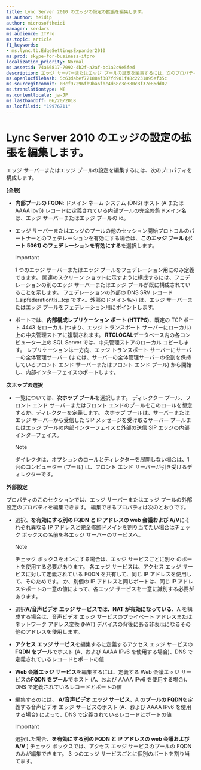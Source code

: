 ```yaml
---
title: Lync Server 2010 のエッジの設定の拡張を編集します。
ms.author: heidip
author: microsoftheidi
manager: serdars
ms.audience: ITPro
ms.topic: article
f1_keywords:
- ms.lync.tb.EdgeSettingsExpander2010
ms.prod: skype-for-business-itpro
localization_priority: Normal
ms.assetid: 74a66817-7092-4b2f-a2af-bc1a2c9e5fed
description: エッジ サーバーまたはエッジ プールの設定を編集するには、次のプロパティを構成します。
ms.openlocfilehash: 5c63dabef721884f387fd901f48c2231895ef35c
ms.sourcegitcommit: 08cf97296fb9ba6fbc4d68c3e380c8f37e86dd02
ms.translationtype: MT
ms.contentlocale: ja-JP
ms.lasthandoff: 06/20/2018
ms.locfileid: "19976711"
---
```

# <a name="edit-edge-settings-expander-for-lync-server-2010"></a>Lync Server 2010 のエッジの設定の拡張を編集します。
 
エッジ サーバーまたはエッジ プールの設定を編集するには、次のプロパティを構成します。 
  
 **[全般]**
  
- **内部プールの FQDN**: ドメイン ネーム システム (DNS) ホスト (A または AAAA ipv6) レコードに定義されている内部プールの完全修飾ドメイン名は、エッジ サーバーまたはエッジ プールの id。
    
- エッジ サーバーまたはエッジのプールの他のセッション開始プロトコルのパートナーとのフェデレーションを有効にする場合は、**このエッジ プール (ポート 5061) のフェデレーションを有効にする**を選択します。
    
    > [!IMPORTANT]
    > 1 つのエッジ サーバーまたはエッジ プールをフェデレーション用にのみ定義できます。 関連のスクリーン ショットに示すように構成するには、フェデレーションの別のエッジ サーバーまたはエッジ プールが既に構成されていることを示します。 フェデレーションの外部の DNS SRV レコード (_sipfederationtls._tcp です\<。外部のドメイン名\>) は、エッジ サーバーまたはエッジ プールをフェデレーション用にポイントします。 
  
- ポートでは、**内部構成レプリケーション ポート (HTTPS)**、既定の TCP ポート 4443 をローカル (つまり、エッジ トランスポート サーバーにローカル) 上の中央管理ストアに複製されます。 **RTCLOCAL**データベース内の各コンピューター上の SQL Server では、中央管理ストアのローカル コピーします。 レプリケーションは一方向、エッジ トランスポート サーバーにサーバーの全体管理サーバー (または、サーバーの全体管理サーバーの役割を保持しているフロント エンド サーバーまたはフロント エンド プール) から開始し、内部インターフェイスのポートします。
    
 **次ホップの選択**
  
- 一覧については、**次ホップ プール**を選択します。 ディレクター プール、フロント エンド サーバーまたはフロント エンドのプールをこのロールを想定するか、ディレクターを定義します。 次ホップ プールは、サーバーまたはエッジ サーバーから受信した SIP メッセージを受け取るサーバー プールまたはエッジ プールの内部インターフェイスと外部の送信 SIP エッジの内部インターフェイス。
    
    > [!NOTE]
    > ダイレクタは、オプションのロールとディレクターを展開しない場合は、1 台のコンピューター (プール) は、フロント エンド サーバーが引き受けるディレクターです。 
  
 **外部設定**
  
プロパティのこのセクションでは、エッジ サーバーまたはエッジ プールの外部設定のプロパティを編集できます。 編集できるプロパティは次のとおりです。
  
- 選択、**を有効にする別の FQDN と IP アドレスの web 会議および A/V**にそれぞれ異なる IP アドレスと完全修飾ドメインを割り当てたい場合はチェック ボックスの名前を各エッジ サーバーのサービスへ。
    
    > [!NOTE]
    > チェック ボックスをオンにする場合は、エッジ サービスごとに別々 のポートを使用する必要があります。 各エッジ サービスは、アクセス エッジ サービスに対して定義されている FQDN を共有して、同じ IP アドレスを使用して、そのためです。 か、別個の IP アドレスと同じポートは、同じ IP アドレスやポートの一意の値によって、各エッジ サービスを一意に識別する必要があります。 
  
- 選択**A/音声ビデオ エッジ サービスでは、NAT が有効になっている**、A を構成する場合は、音声ビデオ エッジ サービスのプライベート アドレスまたはネットワーク アドレス変換 (NAT) デバイスの背後にある非表示になるその他のアドレスを使用します。
    
- **アクセス エッジ サービス**を編集するに定義するアクセス エッジ サービスの**FQDN をプール**でホスト (A、および AAAA IPv6 を使用する場合)、DNS で定義されているレコードとポートの値
    
- **Web 会議エッジ サービス**を編集するには、定義する Web 会議エッジ サービスの**FQDN をプール**でホスト (A、および AAAA IPv6 を使用する場合)、DNS で定義されているレコードとポートの値
    
- 編集するのには、 **A/音声ビデオ エッジ サービス**、A の**プールの FQDN**を定義する音声ビデオ エッジ サービスのホスト (A、および AAAA IPv6 を使用する場合) によって、DNS で定義されているレコードとポートの値
    
    > [!IMPORTANT]
    > 選択した場合、**を有効にする別の FQDN と IP アドレスの web 会議および A/V** ] チェック ボックスでは、アクセス エッジ サービスのプールの FQDN のみが編集できます。 3 つのエッジ サービスごとに個別のポートを割り当てます。
  
 [**OK**]: ダイアログでの変更を受け入れて確定します。
  
 [**キャンセル**]: 変更を破棄してダイアログを閉じます。
  
 [**ヘルプ**]: このヘルプ画面を表示します。
  

